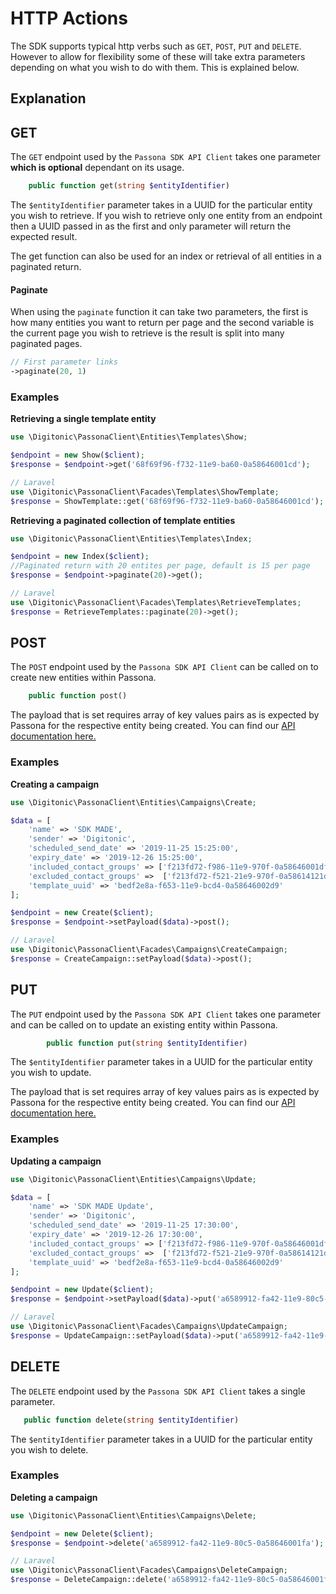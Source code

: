 # HTTP Actions

The SDK supports typical http verbs such as `GET`, `POST`, `PUT` and `DELETE`. However to allow for flexibility some of these will
take extra parameters depending on what you wish to do with them. This is explained below.

## Explanation

## GET
The `GET` endpoint used by the `Passona SDK API Client` takes one parameter __which is optional__ dependant on its usage.

```php
    public function get(string $entityIdentifier)
```

The `$entityIdentifier` parameter takes in a UUID for the particular entity you wish to retrieve. If you wish to retrieve only one entity from
an endpoint then a UUID passed in as the first and only parameter will return the expected result.

The get function can also be used for an index or retrieval of all entities in a paginated return.

#### Paginate
When using the `paginate` function it can take two parameters, the first is how many entities you want to return per page
and the second variable is the current page you wish to retrieve is the result is split into many paginated pages.

```php
// First parameter links
->paginate(20, 1)
```

### Examples

**Retrieving a single template entity**

```php
use \Digitonic\PassonaClient\Entities\Templates\Show;

$endpoint = new Show($client);
$response = $endpoint->get('68f69f96-f732-11e9-ba60-0a58646001cd');

// Laravel
use \Digitonic\PassonaClient\Facades\Templates\ShowTemplate;
$response = ShowTemplate::get('68f69f96-f732-11e9-ba60-0a58646001cd');
```

**Retrieving a paginated collection of template entities**

```php
use \Digitonic\PassonaClient\Entities\Templates\Index;

$endpoint = new Index($client);
//Paginated return with 20 entites per page, default is 15 per page
$response = $endpoint->paginate(20)->get();

// Laravel
use \Digitonic\PassonaClient\Facades\Templates\RetrieveTemplates;
$response = RetrieveTemplates::paginate(20)->get();
```

## POST
The `POST` endpoint used by the `Passona SDK API Client` can be called on to create new entities within Passona.

```php
    public function post()
```

The payload that is set requires array of key values pairs as is expected by Passona for the respective entity being created.
You can find our [API documentation here.](https://digitonic.co.uk) 

### Examples

**Creating a campaign**

```php
use \Digitonic\PassonaClient\Entities\Campaigns\Create;

$data = [
    'name' => 'SDK MADE',
    'sender' => 'Digitonic',
    'scheduled_send_date' => '2019-11-25 15:25:00',
    'expiry_date' => '2019-12-26 15:25:00',
    'included_contact_groups' => ['f213fd72-f986-11e9-970f-0a58646001df'],
    'excluded_contact_groups' =>  ['f213fd72-f521-21e9-970f-0a58614121df'],
    'template_uuid' => 'bedf2e8a-f653-11e9-bcd4-0a58646002d9'
];

$endpoint = new Create($client);
$response = $endpoint->setPayload($data)->post();

// Laravel
use \Digitonic\PassonaClient\Facades\Campaigns\CreateCampaign;
$response = CreateCampaign::setPayload($data)->post();
```

## PUT
The `PUT` endpoint used by the `Passona SDK API Client` takes one parameter and can be called on to update an existing entity within Passona.

```php
        public function put(string $entityIdentifier)
```

The `$entityIdentifier` parameter takes in a UUID for the particular entity you wish to update.

The payload that is set requires array of key values pairs as is expected by Passona for the respective entity being created.
You can find our [API documentation here.](https://digitonic.co.uk) 

### Examples

**Updating a campaign**

```php
use \Digitonic\PassonaClient\Entities\Campaigns\Update;

$data = [
    'name' => 'SDK MADE Update',
    'sender' => 'Digitonic',
    'scheduled_send_date' => '2019-11-25 17:30:00',
    'expiry_date' => '2019-12-26 17:30:00',
    'included_contact_groups' => ['f213fd72-f986-11e9-970f-0a58646001df'],
    'excluded_contact_groups' =>  ['f213fd72-f521-21e9-970f-0a58614121df'],
    'template_uuid' => 'bedf2e8a-f653-11e9-bcd4-0a58646002d9'
];

$endpoint = new Update($client);
$response = $endpoint->setPayload($data)->put('a6589912-fa42-11e9-80c5-0a58646001fa');

// Laravel
use \Digitonic\PassonaClient\Facades\Campaigns\UpdateCampaign;
$response = UpdateCampaign::setPayload($data)->put('a6589912-fa42-11e9-80c5-0a58646001fa');
```

## DELETE
The `DELETE` endpoint used by the `Passona SDK API Client` takes a single parameter.

```php
   public function delete(string $entityIdentifier)
```

The `$entityIdentifier` parameter takes in a UUID for the particular entity you wish to delete.

### Examples

**Deleting a campaign**

```php
use \Digitonic\PassonaClient\Entities\Campaigns\Delete;

$endpoint = new Delete($client);
$response = $endpoint->delete('a6589912-fa42-11e9-80c5-0a58646001fa');

// Laravel
use \Digitonic\PassonaClient\Facades\Campaigns\DeleteCampaign;
$response = DeleteCampaign::delete('a6589912-fa42-11e9-80c5-0a58646001fa');
```
